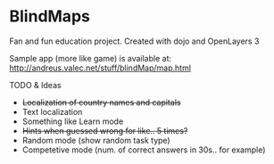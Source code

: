 # BlindMaps
Fan and fun education project. Created with dojo and OpenLayers 3


Sample app (more like game) is available at:
http://andreus.valec.net/stuff/blindMap/map.html


TODO & Ideas
  - <strike>Localization of country names and capitals</strike>
  - Text localization
  - Something like Learn mode
  - <strike>Hints when guessed wrong for like.. 5 times?</strike>
  - Random mode (show random task type)
  - Competetive mode (num. of correct answers in 30s.. for example)
